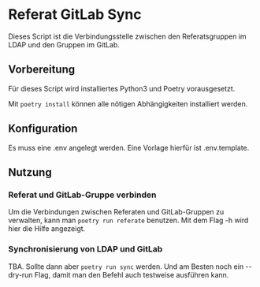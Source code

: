 # Referat GitLab Sync

Dieses Script ist die Verbindungsstelle zwischen den Referatsgruppen im LDAP und den Gruppen im GitLab.

## Vorbereitung
Für dieses Script wird installiertes Python3 und Poetry vorausgesetzt.

Mit ```poetry install``` können alle nötigen Abhängigkeiten installiert werden.

## Konfiguration
Es muss eine .env angelegt werden. Eine Vorlage hierfür ist .env.template.

## Nutzung
### Referat und GitLab-Gruppe verbinden
Um die Verbindungen zwischen Referaten und GitLab-Gruppen zu verwalten, kann man ```poetry run referate``` benutzen. Mit dem Flag -h wird hier die Hilfe angezeigt.

### Synchronisierung von LDAP und GitLab
TBA. Sollte dann aber ```poetry run sync``` werden. Und am Besten noch ein --dry-run Flag, damit man den Befehl auch testweise ausführen kann.
